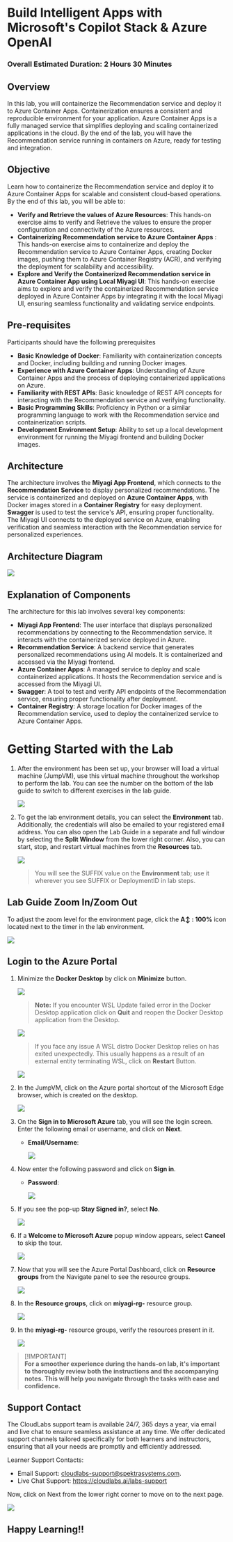 # Build Intelligent Apps with Microsoft's Copilot Stack & Azure OpenAI

### Overall Estimated Duration: 2 Hours 30 Minutes

## Overview

In this lab, you will containerize the Recommendation service and deploy it to Azure Container Apps. Containerization ensures a consistent and reproducible environment for your application. Azure Container Apps is a fully managed service that simplifies deploying and scaling containerized applications in the cloud. By the end of the lab, you will have the Recommendation service running in containers on Azure, ready for testing and integration.

## Objective

Learn how to containerize the Recommendation service and deploy it to Azure Container Apps for scalable and consistent cloud-based operations. By the end of this lab, you will be able to:

- **Verify and Retrieve the values of Azure Resources**: This hands-on exercise aims to verify and Retrieve the values to ensure the proper configuration and connectivity of the Azure resources.
- **Containerizing Recommendation service to Azure Container Apps** : This hands-on exercise aims to containerize and deploy the Recommendation service to Azure Container Apps, creating Docker images, pushing them to Azure Container Registry (ACR), and verifying the deployment for scalability and accessibility. 
- **Explore and Verify the Containerized Recommendation service in Azure Container App using Local Miyagi UI**: This hands-on exercise aims to explore and verify the containerized Recommendation service deployed in Azure Container Apps by integrating it with the local Miyagi UI, ensuring seamless functionality and validating service endpoints.
  
## Pre-requisites

Participants should have the following prerequisites

- **Basic Knowledge of Docker**: Familiarity with containerization concepts and Docker, including building and running Docker images.
- **Experience with Azure Container Apps**: Understanding of Azure Container Apps and the process of deploying containerized applications on Azure.
- **Familiarity with REST APIs**: Basic knowledge of REST API concepts for interacting with the Recommendation service and verifying functionality.
- **Basic Programming Skills**: Proficiency in Python or a similar programming language to work with the Recommendation service and containerization scripts.
- **Development Environment Setup**: Ability to set up a local development environment for running the Miyagi frontend and building Docker images.

## Architecture

The architecture involves the **Miyagi App Frontend**, which connects to the **Recommendation Service** to display personalized recommendations. The service is containerized and deployed on **Azure Container Apps**, with Docker images stored in a **Container Registry** for easy deployment. **Swagger** is used to test the service's API, ensuring proper functionality. The Miyagi UI connects to the deployed service on Azure, enabling verification and seamless interaction with the Recommendation service for personalized experiences.

## Architecture Diagram

   ![](../docs/labs/02-build-your-own-copilot/Media/n23.png)

## Explanation of Components

The architecture for this lab involves several key components:

- **Miyagi App Frontend**: The user interface that displays personalized recommendations by connecting to the Recommendation service. It interacts with the containerized service deployed in Azure.
- **Recommendation Service**: A backend service that generates personalized recommendations using AI models. It is containerized and accessed via the Miyagi frontend.
- **Azure Container Apps**: A managed service to deploy and scale containerized applications. It hosts the Recommendation service and is accessed from the Miyagi UI.
- **Swagger**: A tool to test and verify API endpoints of the Recommendation service, ensuring proper functionality after deployment.
- **Container Registry**: A storage location for Docker images of the Recommendation service, used to deploy the containerized service to Azure Container Apps.

# Getting Started with the Lab

1. After the environment has been set up, your browser will load a virtual machine (JumpVM), use this virtual machine throughout the workshop to perform the lab. You can see the number on the bottom of the lab guide to switch to different exercises in the lab guide.

   ![](../docs/labs/02-build-your-own-copilot/Media/gettingstartedpagenew1-v2.png)
 
1. To get the lab environment details, you can select the **Environment** tab. Additionally, the credentials will also be emailed to your registered email address. You can also open the Lab Guide in a separate and full window by selecting the **Split Window** from the lower right corner. Also, you can start, stop, and restart virtual machines from the **Resources** tab.

    ![](../docs/labs/02-build-your-own-copilot/Media/gettingstartedpagenew2-v2.png)
   
   > You will see the SUFFIX value on the **Environment** tab; use it wherever you see SUFFIX or DeploymentID in lab steps.

## Lab Guide Zoom In/Zoom Out
 
To adjust the zoom level for the environment page, click the **A↕ : 100%** icon located next to the timer in the lab environment.

![](../docs/labs/02-build-your-own-copilot/Media/n21.png)
 
## Login to the Azure Portal

1. Minimize the **Docker Desktop** by click on **Minimize** button.

   ![](../docs/labs/02-build-your-own-copilot/Media/miyagi-image1.png)

   >**Note:** If you encounter WSL Update failed error in the Docker Desktop application click on **Quit** and reopen the Docker Desktop application from the Desktop.
   
      ![](../docs/labs/02-build-your-own-copilot/Media/err.png)
  
    >If you face any issue A WSL distro Docker Desktop relies on has exited unexpectedly. This usually happens as a result of an external entity terminating WSL, click on **Restart** Button.
  
     ![](../docs/labs/02-build-your-own-copilot/Media/docker-error.png)

1. In the JumpVM, click on the Azure portal shortcut of the Microsoft Edge browser, which is created on the desktop.

   ![](../docs/labs/02-build-your-own-copilot/Media/gettingstartpage3.png)

1. On the **Sign in to Microsoft Azure** tab, you will see the login screen. Enter the following email or username, and click on **Next**. 

   * **Email/Username**: **<inject key="AzureAdUserEmail"></inject>**

     ![](../docs/labs/02-build-your-own-copilot/Media/miyagi-image2.png)
     
1. Now enter the following password and click on **Sign in**.
   
   * **Password**: **<inject key="AzureAdUserPassword"></inject>**

     ![](../docs/labs/02-build-your-own-copilot/Media/miyagi-image3.png)
   
1. If you see the pop-up **Stay Signed in?**, select **No**.

   ![](../docs/labs/02-build-your-own-copilot/Media/miyagi-image4.png)

1. If a **Welcome to Microsoft Azure** popup window appears, select **Cancel** to skip the tour.

    ![](../docs/labs/02-build-your-own-copilot/Media/miyagi-image5.png)
   
1. Now that you will see the Azure Portal Dashboard, click on **Resource groups** from the Navigate panel to see the resource groups.

   ![](../docs/labs/02-build-your-own-copilot/Media/miyagi-image6.png)

1. In the **Resource groups**, click on **miyagi-rg-<inject key="DeploymentID" enableCopy="false"/>** resource group.

   ![](../docs/labs/02-build-your-own-copilot/Media/miyagi-image7.png)

1. In the **miyagi-rg-<inject key="DeploymentID" enableCopy="false"/>** resource groups, verify the resources present in it.

   ![](../docs/labs/02-build-your-own-copilot/Media/miyagi-image8.png)

 > [!IMPORTANT]<br>
 > **For a smoother experience during the hands-on lab, it's important to thoroughly review both the instructions and the accompanying notes. This will help you navigate through the tasks with ease and confidence.**

## Support Contact

The CloudLabs support team is available 24/7, 365 days a year, via email and live chat to ensure seamless assistance at any time. We offer dedicated support channels tailored specifically for both learners and instructors, ensuring that all your needs are promptly and efficiently addressed.

Learner Support Contacts:

- Email Support: cloudlabs-support@spektrasystems.com.
- Live Chat Support: https://cloudlabs.ai/labs-support

Now, click on Next from the lower right corner to move on to the next page.

![](../docs/labs/02-build-your-own-copilot/Media/n8.png)

## Happy Learning!!
